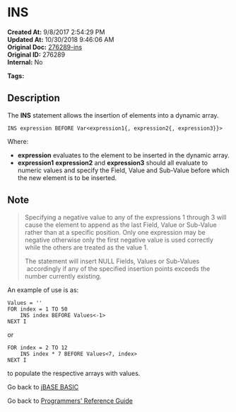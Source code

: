 # INS

**Created At:** 9/8/2017 2:54:29 PM  
**Updated At:** 10/30/2018 9:46:06 AM  
**Original Doc:** [276289-ins](https://docs.jbase.com/36868-jbase-basic/276289-ins)  
**Original ID:** 276289  
**Internal:** No  

**Tags:**
<badge text='dynamic array' vertical='middle' />

## Description

The **INS** statement allows the insertion of elements into a dynamic array.

```
INS expression BEFORE Var<expression1{, expression2{, expression3}}>
```

Where:

- **expression** evaluates to the element to be inserted in the dynamic array.
- **expression1** **expression2** and **expression3** should all evaluate to numeric values and specify the Field, Value and Sub-Value before which the new element is to be inserted.

## Note

> Specifying a negative value to any of the expressions 1 through 3 will cause the element to append as the last Field, Value or Sub-Value rather than at a specific position. Only one expression may be negative otherwise only the first negative value is used correctly while the others are treated as the value 1.
>
> The statement will insert NULL Fields, Values or Sub-Values  accordingly if any of the specified insertion points exceeds the number currently existing.

An example of use is as:

```
Values = ''
FOR index = 1 TO 50
    INS index BEFORE Values<-1>
NEXT I
```

or

```
FOR index = 2 TO 12
    INS index * 7 BEFORE Values<7, index>
NEXT I
```

to populate the respective arrays with values.

Go back to [jBASE BASIC](./../README.md)

Go back to [Programmers' Reference Guide](./../../reference-guides/jbc/README.md)
